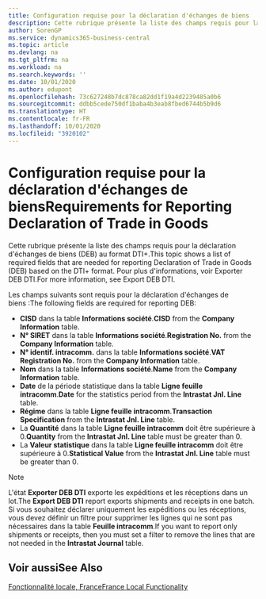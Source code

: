 ```yaml
---
title: Configuration requise pour la déclaration d'échanges de biens
description: Cette rubrique présente la liste des champs requis pour la déclaration d'échanges de biens (DEB) au format DTI+.
author: SorenGP
ms.service: dynamics365-business-central
ms.topic: article
ms.devlang: na
ms.tgt_pltfrm: na
ms.workload: na
ms.search.keywords: ''
ms.date: 10/01/2020
ms.author: edupont
ms.openlocfilehash: 73c627248b7dc878ca82dd1f19a4d2239485a0b6
ms.sourcegitcommit: ddbb5cede750df1baba4b3eab8fbed6744b5b9d6
ms.translationtype: HT
ms.contentlocale: fr-FR
ms.lasthandoff: 10/01/2020
ms.locfileid: "3920102"
---
```

# <a name="requirements-for-reporting-declaration-of-trade-in-goods"></a><span data-ttu-id="4733f-103">Configuration requise pour la déclaration d'échanges de biens</span><span class="sxs-lookup"><span data-stu-id="4733f-103">Requirements for Reporting Declaration of Trade in Goods</span></span>
<span data-ttu-id="4733f-104">Cette rubrique présente la liste des champs requis pour la déclaration d'échanges de biens (DEB) au format DTI+.</span><span class="sxs-lookup"><span data-stu-id="4733f-104">This topic shows a list of required fields that are needed for reporting Declaration of Trade in Goods (DEB) based on the DTI+ format.</span></span> <span data-ttu-id="4733f-105">Pour plus d'informations, voir Exporter DEB DTI.</span><span class="sxs-lookup"><span data-stu-id="4733f-105">For more information, see Export DEB DTI.</span></span>  

<span data-ttu-id="4733f-106">Les champs suivants sont requis pour la déclaration d'échanges de biens :</span><span class="sxs-lookup"><span data-stu-id="4733f-106">The following fields are required for reporting DEB:</span></span>  

- <span data-ttu-id="4733f-107">**CISD** dans la table **Informations société**.</span><span class="sxs-lookup"><span data-stu-id="4733f-107">**CISD** from the **Company Information** table.</span></span>  
- <span data-ttu-id="4733f-108">**N° SIRET** dans la table **Informations société**.</span><span class="sxs-lookup"><span data-stu-id="4733f-108">**Registration No.** from the **Company Information** table.</span></span>  
- <span data-ttu-id="4733f-109">**N° identif. intracomm.** dans la table **Informations société**.</span><span class="sxs-lookup"><span data-stu-id="4733f-109">**VAT Registration No.** from the **Company Information** table.</span></span>  
- <span data-ttu-id="4733f-110">**Nom** dans la table **Informations société**.</span><span class="sxs-lookup"><span data-stu-id="4733f-110">**Name** from the **Company Information** table.</span></span>  
- <span data-ttu-id="4733f-111">**Date** de la période statistique dans la table **Ligne feuille intracomm**.</span><span class="sxs-lookup"><span data-stu-id="4733f-111">**Date** for the statistics period from the **Intrastat Jnl. Line** table.</span></span>  
- <span data-ttu-id="4733f-112">**Régime** dans la table **Ligne feuille intracomm**.</span><span class="sxs-lookup"><span data-stu-id="4733f-112">**Transaction Specification** from the **Intrastat Jnl. Line** table.</span></span>  
- <span data-ttu-id="4733f-113">La **Quantité** dans la table **Ligne feuille intracomm** doit être supérieure à 0.</span><span class="sxs-lookup"><span data-stu-id="4733f-113">**Quantity** from the **Intrastat Jnl. Line** table must be greater than 0.</span></span>  
- <span data-ttu-id="4733f-114">La **Valeur statistique** dans la table **Ligne feuille intracomm** doit être supérieure à 0.</span><span class="sxs-lookup"><span data-stu-id="4733f-114">**Statistical Value** from the **Intrastat Jnl. Line** table must be greater than 0.</span></span>  

> [!NOTE]  
>  <span data-ttu-id="4733f-115">L'état **Exporter DEB DTI** exporte les expéditions et les réceptions dans un lot.</span><span class="sxs-lookup"><span data-stu-id="4733f-115">The **Export DEB DTI** report exports shipments and receipts in one batch.</span></span> <span data-ttu-id="4733f-116">Si vous souhaitez déclarer uniquement les expéditions ou les réceptions, vous devez définir un filtre pour supprimer les lignes qui ne sont pas nécessaires dans la table **Feuille intracomm**.</span><span class="sxs-lookup"><span data-stu-id="4733f-116">If you want to report only shipments or receipts, then you must set a filter to remove the lines that are not needed in the **Intrastat Journal** table.</span></span>  

## <a name="see-also"></a><span data-ttu-id="4733f-117">Voir aussi</span><span class="sxs-lookup"><span data-stu-id="4733f-117">See Also</span></span>  
[<span data-ttu-id="4733f-118">Fonctionnalité locale, France</span><span class="sxs-lookup"><span data-stu-id="4733f-118">France Local Functionality</span></span>](france-local-functionality.md)
